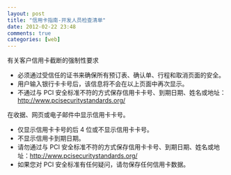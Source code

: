 ```yaml
---
layout: post
title: "信用卡指南-开发人员检查清单"
date: 2012-02-22 23:48
comments: true
categories: [web]
---
```


有关客户信用卡截断的强制性要求

- 必须通过受信任的证书来确保所有预订表、确认单、行程和取消页面的安全。
- 用户输入银行卡卡号后，该信息将不会在以上页面中再次显示。
- 不通过与 PCI 安全标准不符的方式保存信用卡卡号、到期日期、姓名或地址：http://www.pcisecuritystandards.org/

在收据、网页或电子邮件中显示信用卡卡号。

- 仅显示信用卡卡号的后 4 位或不显示信用卡卡号。
- 不显示信用卡到期日期。
- 请勿通过与 PCI 安全标准不符的方式保存信用卡卡号、到期日期、姓名或地址：http://www.pcisecuritystandards.org/
- 如果您对 PCI 安全标准有任何疑问，请勿保存任何信用卡数据。